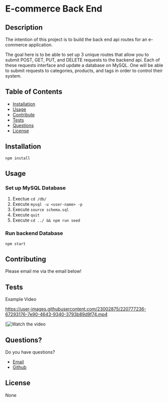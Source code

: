 # E-commerce Back End

## Description

The intention of this project is to build the back end api routes for an e-commerce application. 

The goal here is to be able to set up 3 unique routes that allow you to submit POST, GET, PUT, and DELETE requests
to the backend api. Each of these requests interface and update a database on MySQL. One will be able to submit requests to categories, products, and tags in order to control their system. 

## Table of Contents

- [Installation](#Installation)
- [Usage](#Usage)
- [Contribute](#Contribute)
- [Tests](#Tests)
- [Questions](#Questions)
- [License](#License)

## Installation

```
npm install
```

## Usage

### Set up MySQL Database

1. Exectue ```cd /db/ ```
2. Execute ```mysql -u <user-name> -p ```
3. Execute ```source schema.sql```
4. Execute ```quit```
5. Execute ```cd ../ && npm run seed```

### Run backend Database

```
npm start
```

## Contributing

Please email me via the email below!

## Tests

Example Video

https://user-images.githubusercontent.com/23002875/220777236-67293176-7e90-4643-9340-3793b89d9f74.mp4

[![Watch the video](https://drive.google.com/file/d/1vUQpCpikRHfl_0lOesxBRVpeSxYbCdrK/view?usp=sharing)

## Questions?

Do you have questions?
- [Email](mailto:avaloserick97@gmail.com)
- [Github](https://github.com/erickjavalos)

## License

None
